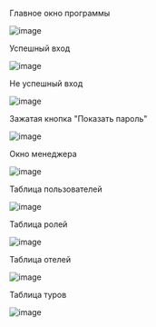 Главное окно программы

![image](https://user-images.githubusercontent.com/90219892/204267936-d4e8a40c-1d76-42ac-88fd-e2aa23cf747b.png)

Успешный вход

![image](https://user-images.githubusercontent.com/90219892/204268060-fe7bdb0d-4738-4428-abb2-75ca932bf034.png)

Не успешный вход

![image](https://user-images.githubusercontent.com/90219892/204268121-800b75b7-f4f2-4761-a3bd-0611eee14d08.png)

Зажатая кнопка "Показать пароль"

![image](https://user-images.githubusercontent.com/90219892/204268212-d9971286-b7a7-4a2d-a267-3d56967e7919.png)

Окно менеджера

![image](https://user-images.githubusercontent.com/90219892/204268313-d4bc020b-114c-451d-b842-d2ca48c30f98.png)

Таблица пользователей

![image](https://user-images.githubusercontent.com/90219892/204268607-7a5a19b4-797c-4b61-9e4b-5671fe81e745.png)

Таблица ролей

![image](https://user-images.githubusercontent.com/90219892/204268717-fb09fe0a-dd48-4a66-a876-9d3fe753f388.png)

 Таблица отелей

![image](https://user-images.githubusercontent.com/90219892/204268780-803c1618-a469-47dc-9d84-02106fe4849d.png)

Таблица туров

![image](https://user-images.githubusercontent.com/90219892/204269370-623aa37b-9354-496d-8c6c-4ff578c2ee71.png)
